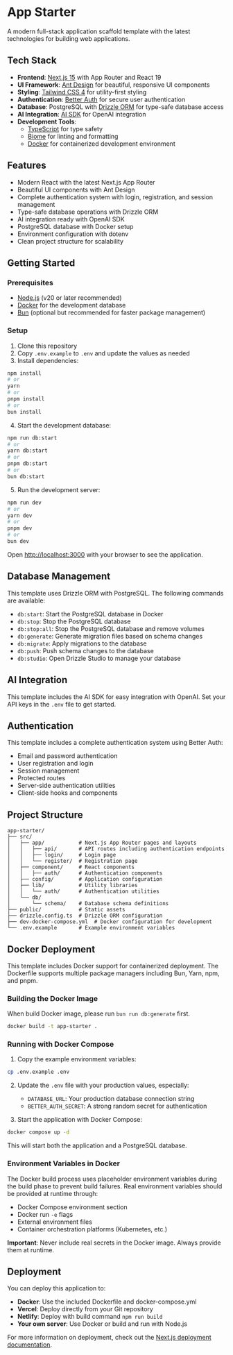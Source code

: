 # App Starter

A modern full-stack application scaffold template with the latest technologies for building web applications.

## Tech Stack

- **Frontend**: [Next.js 15](https://nextjs.org/) with App Router and React 19
- **UI Framework**: [Ant Design](https://ant.design/) for beautiful, responsive UI components
- **Styling**: [Tailwind CSS 4](https://tailwindcss.com/) for utility-first styling
- **Authentication**: [Better Auth](https://github.com/better-auth/better-auth) for secure user authentication
- **Database**: PostgreSQL with [Drizzle ORM](https://orm.drizzle.team/) for type-safe database access
- **AI Integration**: [AI SDK](https://sdk.vercel.ai/docs) for OpenAI integration
- **Development Tools**:
  - [TypeScript](https://www.typescriptlang.org/) for type safety
  - [Biome](https://biomejs.dev/) for linting and formatting
  - [Docker](https://www.docker.com/) for containerized development environment

## Features

- Modern React with the latest Next.js App Router
- Beautiful UI components with Ant Design
- Complete authentication system with login, registration, and session management
- Type-safe database operations with Drizzle ORM
- AI integration ready with OpenAI SDK
- PostgreSQL database with Docker setup
- Environment configuration with dotenv
- Clean project structure for scalability

## Getting Started

### Prerequisites

- [Node.js](https://nodejs.org/) (v20 or later recommended)
- [Docker](https://www.docker.com/) for the development database
- [Bun](https://bun.sh/) (optional but recommended for faster package management)

### Setup

1. Clone this repository
2. Copy `.env.example` to `.env` and update the values as needed
3. Install dependencies:

```bash
npm install
# or
yarn
# or
pnpm install
# or
bun install
```

4. Start the development database:

```bash
npm run db:start
# or
yarn db:start
# or
pnpm db:start
# or
bun db:start
```

5. Run the development server:

```bash
npm run dev
# or
yarn dev
# or
pnpm dev
# or
bun dev
```

Open [http://localhost:3000](http://localhost:3000) with your browser to see the application.

## Database Management

This template uses Drizzle ORM with PostgreSQL. The following commands are available:

- `db:start`: Start the PostgreSQL database in Docker
- `db:stop`: Stop the PostgreSQL database
- `db:stop:all`: Stop the PostgreSQL database and remove volumes
- `db:generate`: Generate migration files based on schema changes
- `db:migrate`: Apply migrations to the database
- `db:push`: Push schema changes to the database
- `db:studio`: Open Drizzle Studio to manage your database

## AI Integration

This template includes the AI SDK for easy integration with OpenAI. Set your API keys in the `.env` file to get started.

## Authentication

This template includes a complete authentication system using Better Auth:

- Email and password authentication
- User registration and login
- Session management
- Protected routes
- Server-side authentication utilities
- Client-side hooks and components

## Project Structure

```
app-starter/
├── src/
│   ├── app/           # Next.js App Router pages and layouts
│   │   ├── api/       # API routes including authentication endpoints
│   │   ├── login/     # Login page
│   │   └── register/  # Registration page
│   ├── component/     # React components
│   │   ├── auth/      # Authentication components
│   ├── config/        # Application configuration
│   ├── lib/           # Utility libraries
│   │   └── auth/      # Authentication utilities
│   └── db/
│       └── schema/    # Database schema definitions
├── public/            # Static assets
├── drizzle.config.ts  # Drizzle ORM configuration
├── dev-docker-compose.yml  # Docker configuration for development
└── .env.example       # Example environment variables
```

## Docker Deployment

This template includes Docker support for containerized deployment. The Dockerfile supports multiple package managers including Bun, Yarn, npm, and pnpm.

### Building the Docker Image

When build Docker image, please run `bun run db:generate` first.

```bash
docker build -t app-starter .
```

### Running with Docker Compose

1. Copy the example environment variables:

```bash
cp .env.example .env
```

2. Update the `.env` file with your production values, especially:

   - `DATABASE_URL`: Your production database connection string
   - `BETTER_AUTH_SECRET`: A strong random secret for authentication

3. Start the application with Docker Compose:

```bash
docker compose up -d
```

This will start both the application and a PostgreSQL database.

### Environment Variables in Docker

The Docker build process uses placeholder environment variables during the build phase to prevent build failures. Real environment variables should be provided at runtime through:

- Docker Compose environment section
- Docker run `-e` flags
- External environment files
- Container orchestration platforms (Kubernetes, etc.)

**Important**: Never include real secrets in the Docker image. Always provide them at runtime.

## Deployment

You can deploy this application to:

- **Docker**: Use the included Dockerfile and docker-compose.yml
- **Vercel**: Deploy directly from your Git repository
- **Netlify**: Deploy with build command `npm run build`
- **Your own server**: Use Docker or build and run with Node.js

For more information on deployment, check out the [Next.js deployment documentation](https://nextjs.org/docs/app/building-your-application/deploying).
